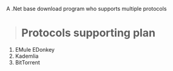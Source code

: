 A .Net base download program who supports multiple protocols
> # Protocols supporting plan #

  1. EMule EDonkey
  1. Kademlia
  1. BitTorrent
